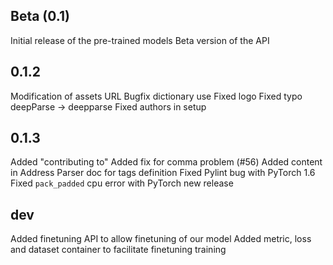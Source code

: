 ## Beta (0.1)
Initial release of the pre-trained models
Beta version of the API

## 0.1.2
Modification of assets URL
Bugfix dictionary use
Fixed logo
Fixed typo deepParse -> deepparse
Fixed authors in setup

## 0.1.3
Added "contributing to"
Added fix for comma problem (#56)
Added content in Address Parser doc for tags definition
Fixed Pylint bug with PyTorch 1.6 
Fixed `pack_padded` cpu error with PyTorch new release

## dev
Added finetuning API to allow finetuning of our model
Added metric, loss and dataset container to facilitate finetuning training
